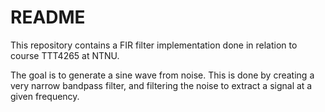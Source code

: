 # README

This repository contains a FIR filter implementation done 
in relation to course TTT4265 at NTNU.

The goal is to generate a sine wave from noise.
This is done by creating a very narrow bandpass filter, 
and filtering the noise to extract a signal at a given frequency.
